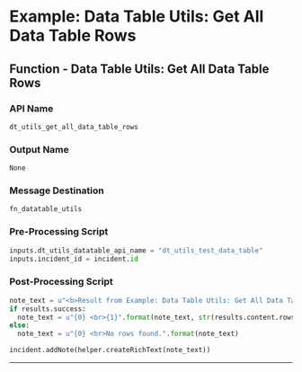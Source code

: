 <!--
    DO NOT MANUALLY EDIT THIS FILE
    THIS FILE IS AUTOMATICALLY GENERATED WITH resilient-sdk codegen
-->

# Example: Data Table Utils: Get All Data Table Rows

## Function - Data Table Utils: Get All Data Table Rows

### API Name
`dt_utils_get_all_data_table_rows`

### Output Name
`None`

### Message Destination
`fn_datatable_utils`

### Pre-Processing Script
```python
inputs.dt_utils_datatable_api_name = "dt_utils_test_data_table"
inputs.incident_id = incident.id
```

### Post-Processing Script
```python
note_text = u"<b>Result from Example: Data Table Utils: Get All Data Table Rows</b><br>"
if results.success:
  note_text = u"{0} <br>{1}".format(note_text, str(results.content.rows))
else:
  note_text = u"{0} <br>No rows found.".format(note_text)

incident.addNote(helper.createRichText(note_text))
```

---

